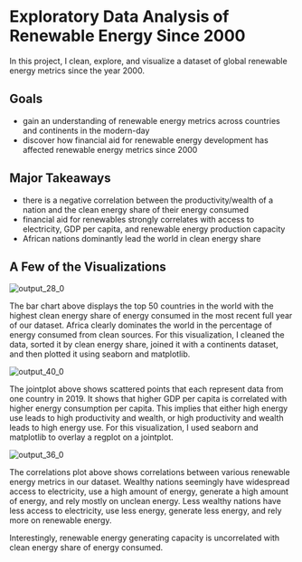 # Exploratory Data Analysis of Renewable Energy Since 2000
In this project, I clean, explore, and visualize a dataset of global renewable energy metrics since the year 2000. 


## Goals
- gain an understanding of renewable energy metrics across countries and continents in the modern-day
- discover how financial aid for renewable energy development has affected renewable energy metrics since 2000


## Major Takeaways
- there is a negative correlation between the productivity/wealth of a nation and the clean energy share of their energy consumed
- financial aid for renewables strongly correlates with access to electricity, GDP per capita, and renewable energy production capacity
- African nations dominantly lead the world in clean energy share
  
## A Few of the Visualizations
![output_28_0](https://github.com/joeywakeman/renewables/assets/144757059/acb082fd-7a67-4483-9ebb-377d54ac5721)

The bar chart above displays the top 50 countries in the world with the highest clean energy share of energy consumed in the most recent full year of our dataset. Africa clearly dominates the world in the percentage of energy consumed from clean sources. For this visualization, I cleaned the data, sorted it by clean energy share, joined it with a continents dataset, and then plotted it using seaborn and matplotlib.


![output_40_0](https://github.com/joeywakeman/renewables/assets/144757059/6a487763-a444-475d-b3c6-b780f01e7ea0)


The jointplot above shows scattered points that each represent data from one country in 2019. It shows that higher GDP per capita is correlated with higher energy consumption per capita. This implies that either high energy use leads to high productivity and wealth, or high productivity and wealth leads to high energy use. For this visualization, I used seaborn and matplotlib to overlay a regplot on a jointplot.

![output_36_0](https://github.com/joeywakeman/renewables/assets/144757059/900704f1-3956-45d9-9324-d82367ca69f4)

The correlations plot above shows correlations between various renewable energy metrics in our dataset. Wealthy nations seemingly have widespread access to electricity, use a high amount of energy, generate a high amount of energy, and rely mostly on unclean energy. Less wealthy nations have less access to electricity, use less energy, generate less energy, and rely more on renewable energy.

Interestingly, renewable energy generating capacity is uncorrelated with clean energy share of energy consumed.
